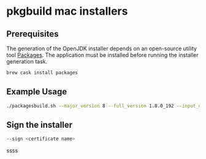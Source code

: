 # pkgbuild mac installers

## Prerequisites

The generation of the OpenJDK installer depends on an open-source utility tool [Packages](http://s.sudre.free.fr/Software/Packages/about.html).
The application must be installed before running the installer generation task.

```bash
brew cask install packages
```

## Example Usage

```bash
./packagesbuild.sh --major_version 8 --full_version 1.8.0_192 --input_directory /path/to/jdk --output_directory OpenJDK8U-jdk_x64_mac_hotspot_8u181b13.pkg --jvm hotspot --type jdk
```

## Sign the installer

```bash
--sign <certificate name>
```
ssss
